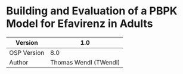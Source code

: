 # Building and Evaluation of a PBPK Model for Efavirenz in Adults



| Version     | 1.0                   |
| ----------- | --------------------- |
| OSP Version | 8.0                   |
| Author      | Thomas Wendl (TWendl) |

